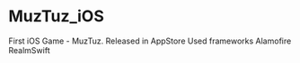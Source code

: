 # MuzTuz_iOS
First iOS Game - MuzTuz. Released in AppStore
Used frameworks 
  Alamofire
  RealmSwift
